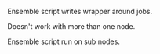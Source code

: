 Ensemble script writes wrapper around jobs.  

Doesn't work with more than one node.

Ensemble script run on sub nodes.